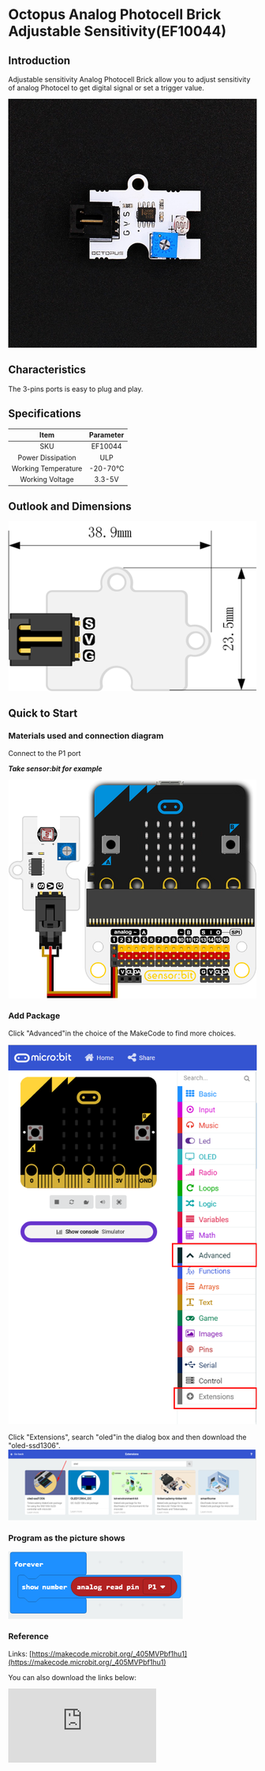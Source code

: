 # Octopus Analog Photocell Brick Adjustable Sensitivity(EF10044)

## Introduction

Adjustable sensitivity Analog Photocell Brick allow you to adjust sensitivity of analog Photocel to get digital signal or set a trigger value.

 ![](./images/nJi2xZe.jpg)



## Characteristics

 The 3-pins ports is easy to plug and play.

## Specifications


Item | Parameter
:-: | :-:
SKU|EF10044
Power Dissipation|ULP
Working Temperature|-20-70℃
Working Voltage|3.3-5V

## Outlook and Dimensions


 ![](./images/ZpGNMav.png)

## Quick to Start


### Materials used and connection diagram
 Connect to the P1 port

  ***Take sensor:bit for example***

![](./images/bYOBa9A.png)

### Add Package
Click "Advanced"in the choice of the MakeCode to find more choices.

![](./images/smtcNoB.png)

Click "Extensions", search "oled"in the dialog box and then download the "oled-ssd1306".
![](./images/VGSLRXB.png)

### Program as the picture shows
![](./images/afc0hr7.png)

### Reference

Links: [https://makecode.microbit.org/_405MVPbf1hu1](https://makecode.microbit.org/_405MVPbf1hu1)

You can also download the links below:


<div
    style={{
        position: 'relative',
        paddingBottom: '60%',
        overflow: 'hidden',
    }}
>
    <iframe
        src="https://makecode.microbit.org/_405MVPbf1hu1"
        frameborder="0"
        sandbox="allow-popups allow-forms allow-scripts allow-same-origin"
        style={{
            position: 'absolute',
            width: '100%',
            height: '100%',
        }}
    />
</div>


### Result
 The value of the illumination sensitivity is showing on the micro:bit.

## Relevant Cases


## Technique Files
